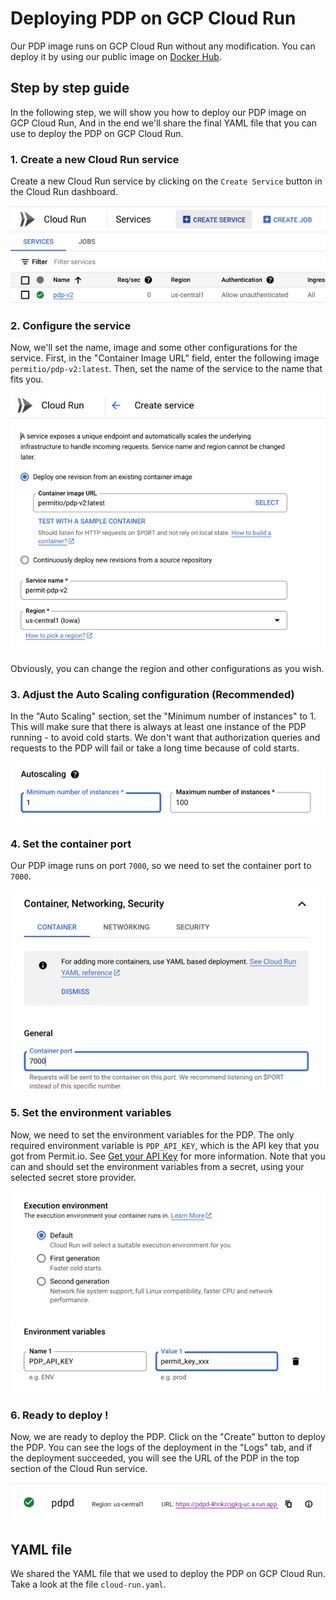 # Deploying PDP on GCP Cloud Run
Our PDP image runs on GCP Cloud Run without any modification. You can deploy it by using our public image on [Docker Hub](https://hub.docker.com/r/oryd/pdp).

## Step by step guide
In the following step, we will show you how to deploy our PDP image on GCP Cloud Run,
And in the end we'll share the final YAML file that you can use to deploy the PDP on GCP Cloud Run.

### 1. Create a new Cloud Run service
Create a new Cloud Run service by clicking on the `Create Service` button in the Cloud Run dashboard.

![Create Service](../images/gcp/1.png)

### 2. Configure the service
Now, we'll set the name, image and some other configurations for the service.
First, in the "Container Image URL" field, enter the following image `permitio/pdp-v2:latest`.
Then, set the name of the service to the name that fits you.

![Configure Service](../images/gcp/2.png)

Obviously, you can change the region and other configurations as you wish.

### 3. Adjust the Auto Scaling configuration (Recommended)
In the "Auto Scaling" section, set the "Minimum number of instances" to 1.
This will make sure that there is always at least one instance of the PDP running - to avoid cold starts.
We don't want that authorization queries and requests to the PDP will fail or take a long time because of cold starts.

![Auto Scaling](../images/gcp/3.png)

### 4. Set the container port
Our PDP image runs on port `7000`, so we need to set the container port to `7000`.

![Container Port](../images/gcp/4.png)

### 5. Set the environment variables
Now, we need to set the environment variables for the PDP.
The only required environment variable is `PDP_API_KEY`, which is the API key that you got from Permit.io.
See [Get your API Key](/api/api-with-cli) for more information.
Note that you can and should set the environment variables from a secret, using your selected secret store provider.

![Environment Variables](../images/gcp/5.png)

### 6. Ready to deploy !
Now, we are ready to deploy the PDP.
Click on the "Create" button to deploy the PDP.
You can see the logs of the deployment in the "Logs" tab, and if the deployment succeeded, you will see the URL of the PDP in the top section of the Cloud Run service.

![Deploy](../images/gcp/6.png)


## YAML file
We shared the YAML file that we used to deploy the PDP on GCP Cloud Run.
Take a look at the file `cloud-run.yaml`.
